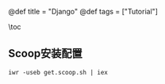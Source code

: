 @def title = "Django"
@def tags = ["Tutorial"]

\toc

## Scoop安装配置
```
iwr -useb get.scoop.sh | iex
```